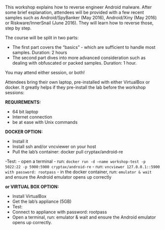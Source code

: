 This workshop explains how to reverse engineer Android malware. After some brief explanation, attendees will be provided with a few recent samples such as Android/SpyBanker (May 2016), Android/Xiny (May 2016) or Riskware/InnerSnail (June 2016). They will learn how to reverse those, step by step.

The course will be split in two parts:

* The first part covers the “basics” - which are sufficient to handle most samples. Duration: 2 hours
* The second part dives into more advanced consideration such as dealing with obfuscated or packed samples. Duration: 1 hour.

You may attend either session, or both!

Attendees bring their own laptop, pre-installed with either VirtualBox or docker. It greatly helps if they pre-install the lab before the workshop sessions:

**REQUIREMENTS:**

- 64 bit laptop
- Internet connection
- be at ease with Unix commands

**DOCKER OPTION:**

- Install it
- Install ssh and/or vncviewer on your host
- Pull the lab’s container: docker pull cryptax/android-re

-Test:
    - open a terminal
    - run: `docker run -d –name workshop-test -p 5022:22 -p 5900:5900 cryptax/android-re`
    - run: `vncviewer 127.0.0.1::5900 with password: rootpass`
    - in the docker container, run: `emulator & wait` and ensure the Android emulator opens up correctly

**or VIRTUAL BOX OPTION:**

- Install VirtualBox
- Get the lab’s appliance (5GB)
- Test:
- Connect to appliance with password: rootpass
- Open a terminal, run: emulator & wait and ensure the Android emulator opens up correctly.